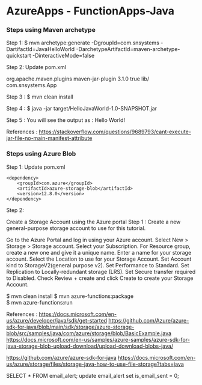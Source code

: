# AzureApps - FunctionApps-Java

### Steps using Maven archetype

Step 1: 
 $ mvn archetype:generate -DgroupId=com.snsystems -DartifactId=JavaHelloWorld -DarchetypeArtifactId=maven-archetype-quickstart -DinteractiveMode=false

Step 2: Update pom.xml

<build>
  <plugins>
    <plugin>
      <!-- Build an executable JAR -->
      <groupId>org.apache.maven.plugins</groupId>
      <artifactId>maven-jar-plugin</artifactId>
      <version>3.1.0</version>
      <configuration>
        <archive>
          <manifest>
            <addClasspath>true</addClasspath>
            <classpathPrefix>lib/</classpathPrefix>
            <mainClass>com.snsystems.App</mainClass>
          </manifest>
        </archive>
      </configuration>
    </plugin>
  </plugins>
</build>

Step 3 : 
 $ mvn clean install

Step 4 : 
 $ java -jar target/HelloJavaWorld-1.0-SNAPSHOT.jar

Step 5 : You will see the output as :
Hello World!

References :
	https://stackoverflow.com/questions/9689793/cant-execute-jar-file-no-main-manifest-attribute


### Steps using Azure Blob

Step 1: Update pom.xml

    <dependency>
        <groupId>com.azure</groupId>
        <artifactId>azure-storage-blob</artifactId>
        <version>12.8.0</version>
    </dependency>

Step 2:

Create a Storage Account using the Azure portal
Step 1 : Create a new general-purpose storage account to use for this tutorial.

Go to the Azure Portal and log in using your Azure account.
Select New > Storage > Storage account.
Select your Subscription.
For Resource group, create a new one and give it a unique name.
Enter a name for your storage account.
Select the Location to use for your Storage Account.
Set Account kind to StorageV2(general purpose v2).
Set Performance to Standard.
Set Replication to Locally-redundant storage (LRS).
Set Secure transfer required to Disabled.
Check Review + create and click Create to create your Storage Account.


$ mvn clean install
$ mvn azure-functions:package  
$ mvn azure-functions:run


References :
  https://docs.microsoft.com/en-us/azure/developer/java/sdk/get-started
  https://github.com/Azure/azure-sdk-for-java/blob/main/sdk/storage/azure-storage-blob/src/samples/java/com/azure/storage/blob/BasicExample.java
  https://docs.microsoft.com/en-us/samples/azure-samples/azure-sdk-for-java-storage-blob-upload-download/upload-download-blobs-java/

  https://github.com/azure/azure-sdk-for-java
  https://docs.microsoft.com/en-us/azure/storage/files/storage-java-how-to-use-file-storage?tabs=java


   SELECT * FROM email_alert;
   update email_alert set is_email_sent = 0;
